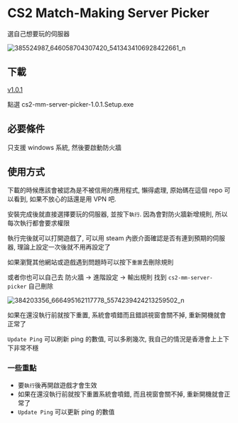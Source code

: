 # CS2 Match-Making Server Picker

選自己想要玩的伺服器

![385524987_646058704307420_5413434106928422661_n](https://github.com/aNyMoRe0505/cs2-mm-server-picker/assets/9814815/b070c855-2b60-43b2-8644-e9aaa7722085)

## 下載

[v1.0.1](https://github.com/aNyMoRe0505/cs2-mm-server-picker/releases/tag/v1.0.1)

點選 cs2-mm-server-picker-1.0.1.Setup.exe

## 必要條件

只支援 windows 系統, 然後要啟動防火牆

## 使用方式

下載的時候應該會被認為是不被信用的應用程式, 懶得處理, 原始碼在這個 repo 可以看到, 如果不放心的話還是用 VPN 吧.

安裝完成後就直接選擇要玩的伺服器, 並按下`執行`. 因為會對防火牆新增規則, 所以每次執行都會要求權限

執行完後就可以打開遊戲了, 可以用 steam 內嵌介面確認是否有連到預期的伺服器, 理論上設定一次後就不用再設定了

如果瀏覽其他網站或遊戲遇到問題時可以按下`重置`去刪除規則

或者你也可以自己去 防火牆 -> 進階設定 -> 輸出規則 找到 `cs2-mm-server-picker` 自己刪除

![384203356_666495162117778_5574239424213259502_n](https://github.com/aNyMoRe0505/cs2-mm-server-picker/assets/9814815/704c781e-346c-43ea-a92d-b530dfd8cbc2)

如果在還沒執行前就按下重置, 系統會噴錯而且錯誤視窗會關不掉, 重新開機就會正常了

`Update Ping` 可以刷新 ping 的數值, 可以多刷幾次, 我自己的情況是香港會上上下下非常不穩

### 一些重點

- 要`執行`後再開啟遊戲才會生效
- 如果在還沒執行前就按下重置系統會噴錯, 而且視窗會關不掉, 重新開機就會正常了
- `Update Ping` 可以更新 ping 的數值





